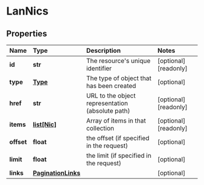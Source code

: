 # LanNics

## Properties

| Name | Type | Description | Notes |
| :--- | :--- | :--- | :--- |
| **id** | **str** | The resource's unique identifier | \[optional\] \[readonly\] |
| **type** | [**Type**](type.md) | The type of object that has been created | \[optional\] |
| **href** | **str** | URL to the object representation \(absolute path\) | \[optional\] \[readonly\] |
| **items** | [**list\[Nic\]**](nic.md) | Array of items in that collection | \[optional\] \[readonly\] |
| **offset** | **float** | the offset \(if specified in the request\) | \[optional\] |
| **limit** | **float** | the limit \(if specified in the request\) | \[optional\] |
| **links** | [**PaginationLinks**](paginationlinks.md) |  | \[optional\] |

